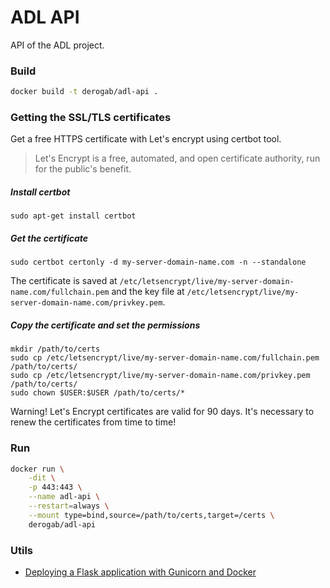 # ADL API
API of the ADL project.

### Build 
```bash
docker build -t derogab/adl-api .
```

### Getting the SSL/TLS certificates
Get a free HTTPS certificate with Let's encrypt using certbot tool. 
> Let's Encrypt is a free, automated, and open certificate authority, run for the public's benefit.
##### Install certbot
```
sudo apt-get install certbot
```
##### Get the certificate
```
sudo certbot certonly -d my-server-domain-name.com -n --standalone
```
The certificate is saved at `/etc/letsencrypt/live/my-server-domain-name.com/fullchain.pem` and the key file at `/etc/letsencrypt/live/my-server-domain-name.com/privkey.pem`.
##### Copy the certificate and set the permissions
```
mkdir /path/to/certs
sudo cp /etc/letsencrypt/live/my-server-domain-name.com/fullchain.pem /path/to/certs/
sudo cp /etc/letsencrypt/live/my-server-domain-name.com/privkey.pem /path/to/certs/
sudo chown $USER:$USER /path/to/certs/*
```
Warning! Let's Encrypt certificates are valid for 90 days. It's necessary to renew the certificates from time to time!

### Run 
```bash
docker run \
    -dit \
    -p 443:443 \
    --name adl-api \
    --restart=always \
    --mount type=bind,source=/path/to/certs,target=/certs \
    derogab/adl-api
```

### Utils
- [Deploying a Flask application with Gunicorn and Docker](https://medium.com/trabe/deploying-a-flask-application-with-gunicorn-and-docker-2bc7c4c10dd4)
